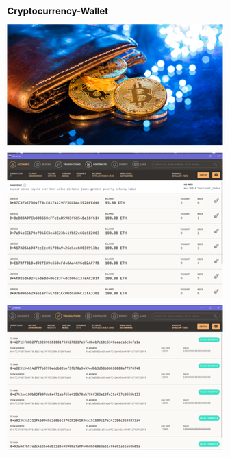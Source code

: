 ## Cryptocurrency-Wallet

![Ganache image 1](Images/19-4-challenge-image.png)

![Ganache image 1](Images/ganache.png)

![Ganache image 1](Images/ganache_tx.png)

